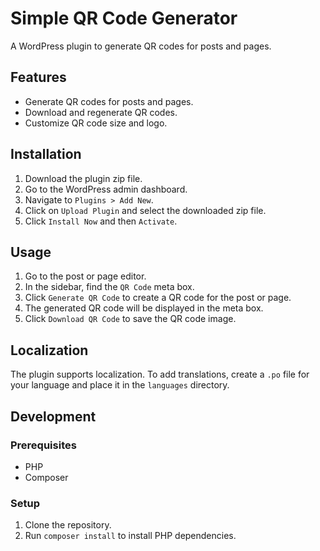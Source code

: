 # Simple QR Code Generator

A WordPress plugin to generate QR codes for posts and pages.

## Features

- Generate QR codes for posts and pages.
- Download and regenerate QR codes.
- Customize QR code size and logo.

## Installation

1. Download the plugin zip file.
2. Go to the WordPress admin dashboard.
3. Navigate to `Plugins > Add New`.
4. Click on `Upload Plugin` and select the downloaded zip file.
5. Click `Install Now` and then `Activate`.

## Usage

1. Go to the post or page editor.
2. In the sidebar, find the `QR Code` meta box.
3. Click `Generate QR Code` to create a QR code for the post or page.
4. The generated QR code will be displayed in the meta box.
5. Click `Download QR Code` to save the QR code image.

## Localization

The plugin supports localization. To add translations, create a `.po` file for your language and place it in
the `languages` directory.

## Development

### Prerequisites

- PHP
- Composer

### Setup

1. Clone the repository.
2. Run `composer install` to install PHP dependencies.

